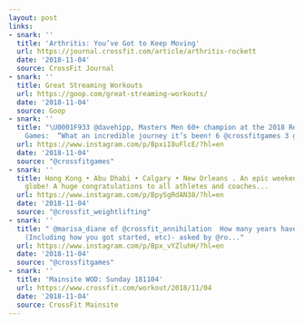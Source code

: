 ```yaml
---
layout: post
links:
- snark: ''
  title: 'Arthritis: You’ve Got to Keep Moving'
  url: https://journal.crossfit.com/article/arthritis-rockett
  date: '2018-11-04'
  source: CrossFit Journal
- snark: ''
  title: Great Streaming Workouts
  url: https://goop.com/great-streaming-workouts/
  date: '2018-11-04'
  source: Goop
- snark: ''
  title: "\U0001F933 @davehipp, Masters Men 60+ champion at the 2018 Reebok CrossFit
    Games:  “What an incredible journey it’s been! 6 @crossfitgames 3 gol..."
  url: https://www.instagram.com/p/BpxiI8uFlcE/?hl=en
  date: '2018-11-04'
  source: "@crossfitgames"
- snark: ''
  title: Hong Kong • Abu Dhabi • Calgary • New Orleans . An epic weekend across the
    globe! A huge congratulations to all athletes and coaches...
  url: https://www.instagram.com/p/BpySgRdAN38/?hl=en
  date: '2018-11-04'
  source: "@crossfit_weightlifting"
- snark: ''
  title: " @marisa_diane of @crossfit_annihilation  How many years have you been training?
    (Including how you got started, etc)- asked by @ro..."
  url: https://www.instagram.com/p/Bpx_vYZluhH/?hl=en
  date: '2018-11-04'
  source: "@crossfitgames"
- snark: ''
  title: 'Mainsite WOD: Sunday 181104'
  url: https://www.crossfit.com/workout/2018/11/04
  date: '2018-11-04'
  source: CrossFit Mainsite
---
```

